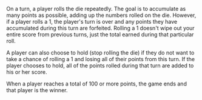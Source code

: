 On a turn, a player rolls the die repeatedly. The goal is to accumulate as many points as possible, adding up the numbers rolled on the die. However, if a player rolls a 1, the player's turn is over and any points they have accumulated during this turn are forfeited. Rolling a 1 doesn't wipe out your entire score from previous turns, just the total earned during that particular roll.

A player can also choose to hold (stop rolling the die) if they do not want to take a chance of rolling a 1 and losing all of their points from this turn. If the player chooses to hold, all of the points rolled during that turn are added to his or her score.

When a player reaches a total of 100 or more points, the game ends and that player is the winner.
